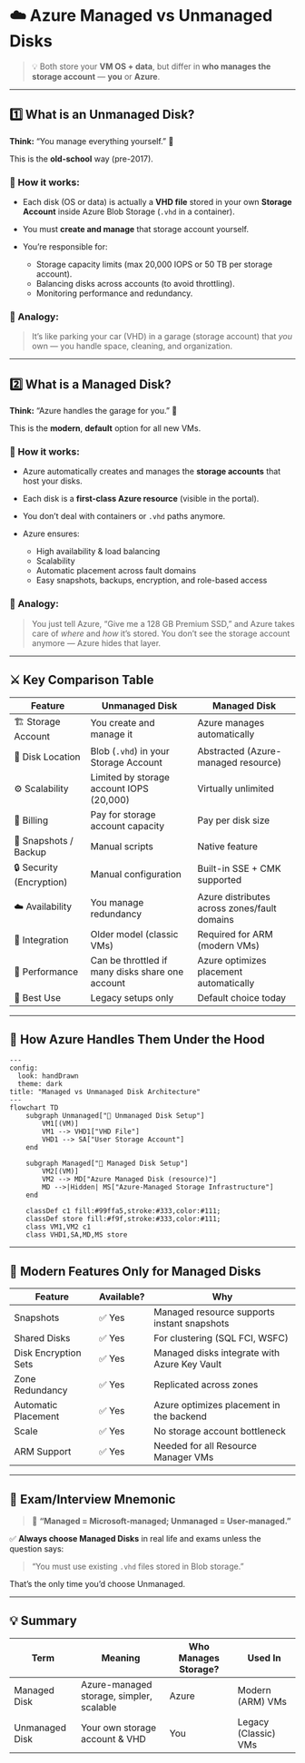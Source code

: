 # ☁️ Azure Managed vs Unmanaged Disks

> 💡 Both store your **VM OS + data**, but differ in **who manages the storage account** — **you** or **Azure**.

---

## 1️⃣ What is an **Unmanaged Disk**?

**Think:** “You manage everything yourself.” 🧰

This is the **old-school** way (pre-2017).

### 🧩 How it works:

- Each disk (OS or data) is actually a **VHD file** stored in your own **Storage Account** inside Azure Blob Storage (`.vhd` in a container).
- You must **create and manage** that storage account yourself.
- You’re responsible for:

  - Storage capacity limits (max 20,000 IOPS or 50 TB per storage account).
  - Balancing disks across accounts (to avoid throttling).
  - Monitoring performance and redundancy.

### 🧠 Analogy:

> It’s like parking your car (VHD) in a garage (storage account) that _you_ own —
> you handle space, cleaning, and organization.

---

## 2️⃣ What is a **Managed Disk**?

**Think:** “Azure handles the garage for you.” 🤖

This is the **modern**, **default** option for all new VMs.

### 🧩 How it works:

- Azure automatically creates and manages the **storage accounts** that host your disks.
- Each disk is a **first-class Azure resource** (visible in the portal).
- You don’t deal with containers or `.vhd` paths anymore.
- Azure ensures:

  - High availability & load balancing
  - Scalability
  - Automatic placement across fault domains
  - Easy snapshots, backups, encryption, and role-based access

### 🧠 Analogy:

> You just tell Azure, “Give me a 128 GB Premium SSD,” and Azure takes care of _where_ and _how_ it’s stored.
> You don’t see the storage account anymore — Azure hides that layer.

---

## ⚔️ Key Comparison Table

| Feature                  | **Unmanaged Disk**                               | **Managed Disk**                             |
| ------------------------ | ------------------------------------------------ | -------------------------------------------- |
| 🏗️ Storage Account       | You create and manage it                         | Azure manages automatically                  |
| 📂 Disk Location         | Blob (`.vhd`) in your Storage Account            | Abstracted (Azure-managed resource)          |
| ⚙️ Scalability           | Limited by storage account IOPS (20,000)         | Virtually unlimited                          |
| 🧾 Billing               | Pay for storage account capacity                 | Pay per disk size                            |
| 🔁 Snapshots / Backup    | Manual scripts                                   | Native feature                               |
| 🔒 Security (Encryption) | Manual configuration                             | Built-in SSE + CMK supported                 |
| ☁️ Availability          | You manage redundancy                            | Azure distributes across zones/fault domains |
| 🧩 Integration           | Older model (classic VMs)                        | Required for ARM (modern VMs)                |
| 🚀 Performance           | Can be throttled if many disks share one account | Azure optimizes placement automatically      |
| 🧠 Best Use              | Legacy setups only                               | Default choice today                         |

---

## 🧭 How Azure Handles Them Under the Hood

```mermaid
---
config:
  look: handDrawn
  theme: dark
title: "Managed vs Unmanaged Disk Architecture"
---
flowchart TD
    subgraph Unmanaged["🧰 Unmanaged Disk Setup"]
        VM1[(VM)]
        VM1 --> VHD1["VHD File"]
        VHD1 --> SA["User Storage Account"]
    end

    subgraph Managed["🤖 Managed Disk Setup"]
        VM2[(VM)]
        VM2 --> MD["Azure Managed Disk (resource)"]
        MD -->|Hidden| MS["Azure-Managed Storage Infrastructure"]
    end

    classDef c1 fill:#99ffa5,stroke:#333,color:#111;
    classDef store fill:#f9f,stroke:#333,color:#111;
    class VM1,VM2 c1
    class VHD1,SA,MD,MS store
```

---

## 🧩 Modern Features Only for Managed Disks

| Feature              | Available? | Why                                          |
| -------------------- | ---------- | -------------------------------------------- |
| Snapshots            | ✅ Yes     | Managed resource supports instant snapshots  |
| Shared Disks         | ✅ Yes     | For clustering (SQL FCI, WSFC)               |
| Disk Encryption Sets | ✅ Yes     | Managed disks integrate with Azure Key Vault |
| Zone Redundancy      | ✅ Yes     | Replicated across zones                      |
| Automatic Placement  | ✅ Yes     | Azure optimizes placement in the backend     |
| Scale                | ✅ Yes     | No storage account bottleneck                |
| ARM Support          | ✅ Yes     | Needed for all Resource Manager VMs          |

---

## 🎯 Exam/Interview Mnemonic

> 💬 **“Managed = Microsoft-managed; Unmanaged = User-managed.”**

✅ **Always choose Managed Disks** in real life and exams unless the question says:

> “You must use existing `.vhd` files stored in Blob storage.”

That’s the only time you’d choose Unmanaged.

---

## 💡 Summary

| Term           | Meaning                                  | Who Manages Storage? | Used In              |
| -------------- | ---------------------------------------- | -------------------- | -------------------- |
| Managed Disk   | Azure-managed storage, simpler, scalable | Azure                | Modern (ARM) VMs     |
| Unmanaged Disk | Your own storage account & VHD           | You                  | Legacy (Classic) VMs |
